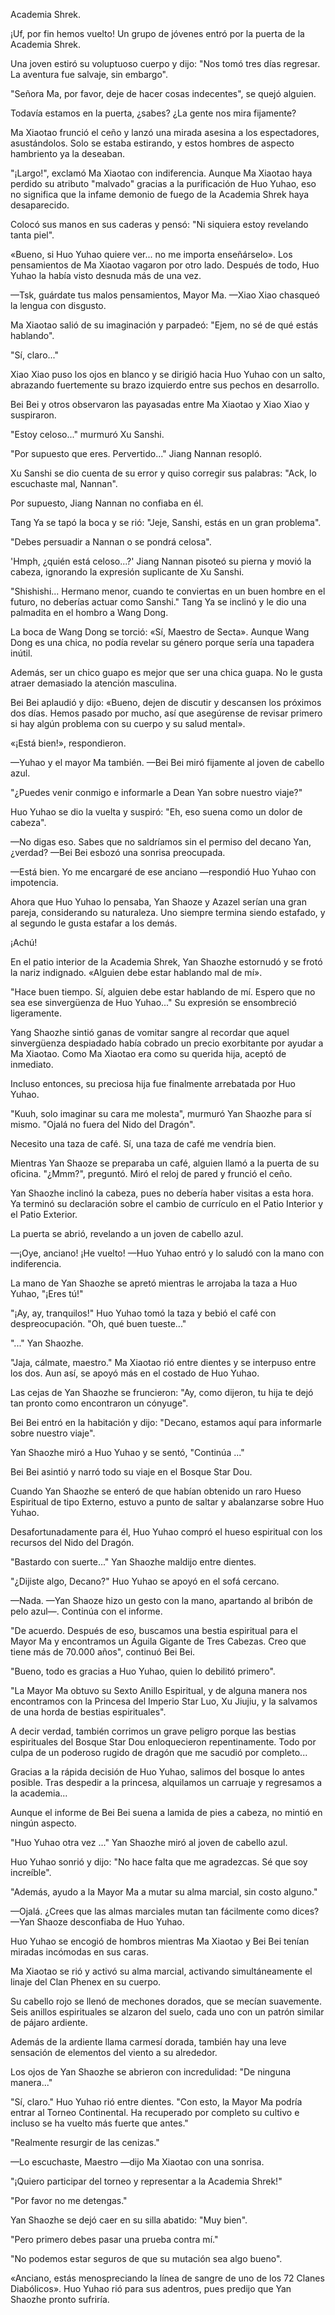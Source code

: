 
Academia Shrek.

¡Uf, por fin hemos vuelto! Un grupo de jóvenes entró por la puerta de la Academia Shrek.

Una joven estiró su voluptuoso cuerpo y dijo: "Nos tomó tres días regresar. La aventura fue salvaje, sin embargo".

"Señora Ma, por favor, deje de hacer cosas indecentes", se quejó alguien.

Todavía estamos en la puerta, ¿sabes? ¿La gente nos mira fijamente?

Ma Xiaotao frunció el ceño y lanzó una mirada asesina a los espectadores, asustándolos. Solo se estaba estirando, y estos hombres de aspecto hambriento ya la deseaban.

"¡Largo!", exclamó Ma Xiaotao con indiferencia. Aunque Ma Xiaotao haya perdido su atributo "malvado" gracias a la purificación de Huo Yuhao, eso no significa que la infame demonio de fuego de la Academia Shrek haya desaparecido.

Colocó sus manos en sus caderas y pensó: "Ni siquiera estoy revelando tanta piel".

«Bueno, si Huo Yuhao quiere ver... no me importa enseñárselo». Los pensamientos de Ma Xiaotao vagaron por otro lado. Después de todo, Huo Yuhao la había visto desnuda más de una vez.

—Tsk, guárdate tus malos pensamientos, Mayor Ma. —Xiao Xiao chasqueó la lengua con disgusto.

Ma Xiaotao salió de su imaginación y parpadeó: "Ejem, no sé de qué estás hablando".

"Sí, claro..."

Xiao Xiao puso los ojos en blanco y se dirigió hacia Huo Yuhao con un salto, abrazando fuertemente su brazo izquierdo entre sus pechos en desarrollo.

Bei Bei y otros observaron las payasadas entre Ma Xiaotao y Xiao Xiao y suspiraron.

"Estoy celoso..." murmuró Xu Sanshi.

"Por supuesto que eres. Pervertido..." Jiang Nannan resopló.

Xu Sanshi se dio cuenta de su error y quiso corregir sus palabras: "Ack, lo escuchaste mal, Nannan".

Por supuesto, Jiang Nannan no confiaba en él.

Tang Ya se tapó la boca y se rió: "Jeje, Sanshi, estás en un gran problema".

"Debes persuadir a Nannan o se pondrá celosa".

'Hmph, ¿quién está celoso...?' Jiang Nannan pisoteó su pierna y movió la cabeza, ignorando la expresión suplicante de Xu Sanshi.

"Shishishi... Hermano menor, cuando te conviertas en un buen hombre en el futuro, no deberías actuar como Sanshi." Tang Ya se inclinó y le dio una palmadita en el hombro a Wang Dong.

La boca de Wang Dong se torció: «Sí, Maestro de Secta». Aunque Wang Dong es una chica, no podía revelar su género porque sería una tapadera inútil.

Además, ser un chico guapo es mejor que ser una chica guapa. No le gusta atraer demasiado la atención masculina.

Bei Bei aplaudió y dijo: «Bueno, dejen de discutir y descansen los próximos dos días. Hemos pasado por mucho, así que asegúrense de revisar primero si hay algún problema con su cuerpo y su salud mental».

«¡Está bien!», respondieron.

—Yuhao y el mayor Ma también. —Bei Bei miró fijamente al joven de cabello azul.

"¿Puedes venir conmigo e informarle a Dean Yan sobre nuestro viaje?"

Huo Yuhao se dio la vuelta y suspiró: "Eh, eso suena como un dolor de cabeza".

—No digas eso. Sabes que no saldríamos sin el permiso del decano Yan, ¿verdad? —Bei Bei esbozó una sonrisa preocupada.

—Está bien. Yo me encargaré de ese anciano —respondió Huo Yuhao con impotencia.

Ahora que Huo Yuhao lo pensaba, Yan Shaoze y Azazel serían una gran pareja, considerando su naturaleza. Uno siempre termina siendo estafado, y al segundo le gusta estafar a los demás.

¡Achú!

En el patio interior de la Academia Shrek, Yan Shaozhe estornudó y se frotó la nariz indignado. «Alguien debe estar hablando mal de mí».

"Hace buen tiempo. Sí, alguien debe estar hablando de mí. Espero que no sea ese sinvergüenza de Huo Yuhao..." Su expresión se ensombreció ligeramente.

Yang Shaozhe sintió ganas de vomitar sangre al recordar que aquel sinvergüenza despiadado había cobrado un precio exorbitante por ayudar a Ma Xiaotao. Como Ma Xiaotao era como su querida hija, aceptó de inmediato.

Incluso entonces, su preciosa hija fue finalmente arrebatada por Huo Yuhao.

"Kuuh, solo imaginar su cara me molesta", murmuró Yan Shaozhe para sí mismo. "Ojalá no fuera del Nido del Dragón".

Necesito una taza de café. Sí, una taza de café me vendría bien.

Mientras Yan Shaoze se preparaba un café, alguien llamó a la puerta de su oficina. "¿Mmm?", preguntó. Miró el reloj de pared y frunció el ceño.

Yan Shaozhe inclinó la cabeza, pues no debería haber visitas a esta hora. Ya terminó su declaración sobre el cambio de currículo en el Patio Interior y el Patio Exterior.

La puerta se abrió, revelando a un joven de cabello azul.

—¡Oye, anciano! ¡He vuelto! —Huo Yuhao entró y lo saludó con la mano con indiferencia.

La mano de Yan Shaozhe se apretó mientras le arrojaba la taza a Huo Yuhao, "¡Eres tú!"

"¡Ay, ay, tranquilos!" Huo Yuhao tomó la taza y bebió el café con despreocupación. "Oh, qué buen tueste..."

"..." Yan Shaozhe.

"Jaja, cálmate, maestro." Ma Xiaotao rió entre dientes y se interpuso entre los dos. Aun así, se apoyó más en el costado de Huo Yuhao.

Las cejas de Yan Shaozhe se fruncieron: "Ay, como dijeron, tu hija te dejó tan pronto como encontraron un cónyuge".

Bei Bei entró en la habitación y dijo: "Decano, estamos aquí para informarle sobre nuestro viaje".

Yan Shaozhe miró a Huo Yuhao y se sentó, "Continúa ..."

Bei Bei asintió y narró todo su viaje en el Bosque Star Dou.

Cuando Yan Shaozhe se enteró de que habían obtenido un raro Hueso Espiritual de tipo Externo, estuvo a punto de saltar y abalanzarse sobre Huo Yuhao.

Desafortunadamente para él, Huo Yuhao compró el hueso espiritual con los recursos del Nido del Dragón.

"Bastardo con suerte..." Yan Shaozhe maldijo entre dientes.

"¿Dijiste algo, Decano?" Huo Yuhao se apoyó en el sofá cercano.

—Nada. —Yan Shaoze hizo un gesto con la mano, apartando al bribón de pelo azul—. Continúa con el informe.

"De acuerdo. Después de eso, buscamos una bestia espiritual para el Mayor Ma y encontramos un Águila Gigante de Tres Cabezas. Creo que tiene más de 70.000 años", continuó Bei Bei.

"Bueno, todo es gracias a Huo Yuhao, quien lo debilitó primero".

"La Mayor Ma obtuvo su Sexto Anillo Espiritual, y de alguna manera nos encontramos con la Princesa del Imperio Star Luo, Xu Jiujiu, y la salvamos de una horda de bestias espirituales".

A decir verdad, también corrimos un grave peligro porque las bestias espirituales del Bosque Star Dou enloquecieron repentinamente. Todo por culpa de un poderoso rugido de dragón que me sacudió por completo...

Gracias a la rápida decisión de Huo Yuhao, salimos del bosque lo antes posible. Tras despedir a la princesa, alquilamos un carruaje y regresamos a la academia...

Aunque el informe de Bei Bei suena a lamida de pies a cabeza, no mintió en ningún aspecto.

"Huo Yuhao otra vez ..." Yan Shaozhe miró al joven de cabello azul.

Huo Yuhao sonrió y dijo: "No hace falta que me agradezcas. Sé que soy increíble".

"Además, ayudo a la Mayor Ma a mutar su alma marcial, sin costo alguno."

—Ojalá. ¿Crees que las almas marciales mutan tan fácilmente como dices? —Yan Shaoze desconfiaba de Huo Yuhao.

Huo Yuhao se encogió de hombros mientras Ma Xiaotao y Bei Bei tenían miradas incómodas en sus caras.

Ma Xiaotao se rió y activó su alma marcial, activando simultáneamente el linaje del Clan Phenex en su cuerpo.

Su cabello rojo se llenó de mechones dorados, que se mecían suavemente. Seis anillos espirituales se alzaron del suelo, cada uno con un patrón similar de pájaro ardiente.

Además de la ardiente llama carmesí dorada, también hay una leve sensación de elementos del viento a su alrededor.

Los ojos de Yan Shaozhe se abrieron con incredulidad: "De ninguna manera..."

"Sí, claro." Huo Yuhao rió entre dientes. "Con esto, la Mayor Ma podría entrar al Torneo Continental. Ha recuperado por completo su cultivo e incluso se ha vuelto más fuerte que antes."

"Realmente resurgir de las cenizas."

—Lo escuchaste, Maestro —dijo Ma Xiaotao con una sonrisa.

"¡Quiero participar del torneo y representar a la Academia Shrek!"

"Por favor no me detengas."

Yan Shaozhe se dejó caer en su silla abatido: "Muy bien".

"Pero primero debes pasar una prueba contra mí."

"No podemos estar seguros de que su mutación sea algo bueno".

«Anciano, estás menospreciando la línea de sangre de uno de los 72 Clanes Diabólicos». Huo Yuhao rió para sus adentros, pues predijo que Yan Shaozhe pronto sufriría.